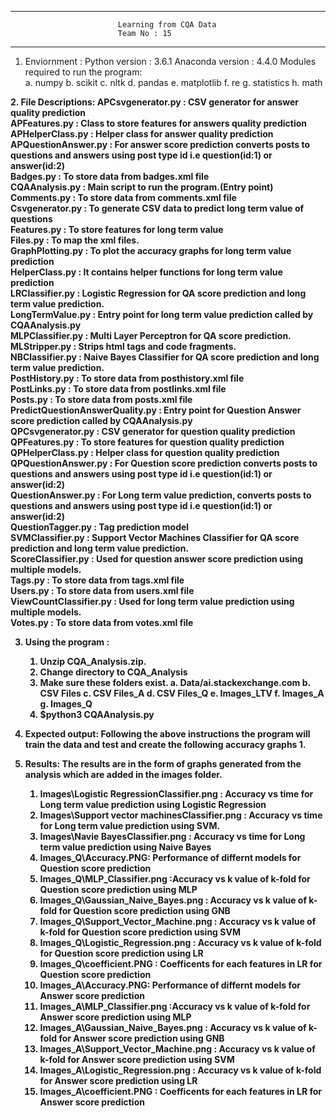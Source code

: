 -----------------------------------------------------------------------------------------------------------------------------------------------
							Learning from CQA Data
							Team No : 15				
-----------------------------------------------------------------------------------------------------------------------------------------------

1. Enviornment :
    Python version : 3.6.1
    Anaconda version : 4.4.0 
    Modules required to run the program:	
	 a. numpy
	 b. scikit
	 c. nltk
	 d. pandas
	 e. matplotlib
	 f. re
	 g. statistics
	 h. math

<b>2. File Descriptions:<b/>
	APCsvgenerator.py : CSV generator for answer quality prediction <br />
	APFeatures.py : Class to store features for answers quality prediction <br />
	APHelperClass.py : Helper class for answer quality prediction <br />
	APQuestionAnswer.py : For answer score prediction converts posts to questions and answers using post type id i.e question(id:1) or answer(id:2)<br />
	Badges.py : To store data from badges.xml file <br />
	CQAAnalysis.py : Main script to run the program.(Entry point)<br />
	Comments.py : To store data from comments.xml file <br />
	Csvgenerator.py : To generate CSV data to predict long term value of questions<br />
	Features.py : To store features for long term value <br />
	Files.py : To map the xml files. <br />
	GraphPlotting.py : To plot the accuracy graphs for long term value prediction<br />
	HelperClass.py : It contains helper functions for long term value prediction <br />
	LRClassifier.py : Logistic Regression for QA score prediction and long term value prediction.<br />
	LongTermValue.py : Entry point for long term value prediction called by CQAAnalysis.py<br />
	MLPClassifier.py : Multi Layer Perceptron for QA score prediction.<br />
	MLStripper.py : Strips html tags and code fragments.<br />
	NBClassifier.py :  Naive Bayes Classifier for QA score prediction and long term value prediction.<br />
	PostHistory.py : To store data from posthistory.xml file <br />
	PostLinks.py : To store data from postlinks.xml file <br />
	Posts.py : To store data from posts.xml file <br />
	PredictQuestionAnswerQuality.py : Entry point for Question Answer score prediction called by CQAAnalysis.py<br />
	QPCsvgenerator.py : CSV generator for question quality prediction<br />
	QPFeatures.py : To store features for question quality prediction<br />
	QPHelperClass.py : Helper class for question quality prediction<br />
	QPQuestionAnswer.py : For Question score prediction converts posts to questions and answers using post type id i.e question(id:1) or answer(id:2)<br />
	QuestionAnswer.py : For Long term value prediction, converts posts to questions and answers using post type id i.e question(id:1) or answer(id:2)<br />
	QuestionTagger.py : Tag prediction model <br />
 	SVMClassifier.py : Support Vector Machines Classifier for QA score prediction and long term value prediction.<br />
	ScoreClassifier.py : Used for question answer score prediction using multiple models.<br />
	Tags.py : To store data from tags.xml file<br />
	Users.py : To store data from users.xml file<br />
	ViewCountClassifier.py : Used for long term value prediction using multiple models.<br />
	Votes.py : To store data from votes.xml file<br />

3. Using the program :
   1. Unzip CQA_Analysis.zip.
   2. Change directory to CQA_Analysis
   4. Make sure these folders exist.
	 a. Data/ai.stackexchange.com
	 b. CSV Files
	 c. CSV Files_A
	 d. CSV Files_Q
	 e. Images_LTV
	 f. Images_A
	 g. Images_Q
   5. $python3 CQAAnalysis.py

4. Expected output:
   Following the above instructions the program will train the data and test and create the following accuracy graphs
	1. 
4. Results:
     The results are in the form of graphs generated from the analysis which are added in the images folder.
	1. Images\Logistic RegressionClassifier.png : Accuracy vs time for Long term value prediction using Logistic Regression
	2. Images\Support vector machinesClassifier.png : Accuracy vs time for Long term value prediction using SVM.
	3. Images\Navie BayesClassifier.png : Accuracy vs time for Long term value prediction using Naive Bayes
	4. Images_Q\Accuracy.PNG: Performance of differnt models for Question score prediction
	5. Images_Q\MLP_Classifier.png :Accuracy vs k value of k-fold for Question score prediction using MLP
	6. Images_Q\Gaussian_Naive_Bayes.png : Accuracy vs k value of k-fold for Question score prediction using GNB
	7. Images_Q\Support_Vector_Machine.png : Accuracy vs k value of k-fold for Question score prediction using SVM
	8. Images_Q\Logistic_Regression.png : Accuracy vs k value of k-fold for Question score prediction using LR
	9. Images_Q\coefficient.PNG : Coefficents for each features in LR for Question score prediction
	10. Images_A\Accuracy.PNG: Performance of differnt models for Answer score prediction
	11. Images_A\MLP_Classifier.png :Accuracy vs k value of k-fold for Answer score prediction using MLP
	12. Images_A\Gaussian_Naive_Bayes.png : Accuracy vs k value of k-fold for Answer score prediction using GNB
	13. Images_A\Support_Vector_Machine.png : Accuracy vs k value of k-fold for Answer score prediction using SVM
	14. Images_A\Logistic_Regression.png : Accuracy vs k value of k-fold for Answer score prediction using LR
	15. Images_A\coefficient.PNG : Coefficents for each features in LR for Answer score prediction
